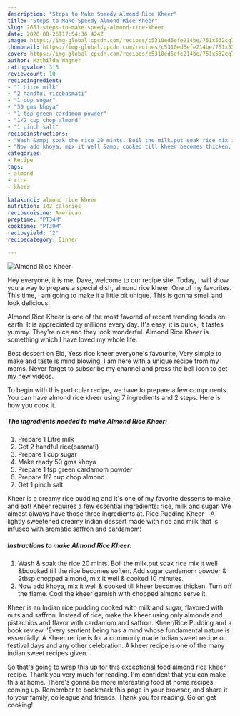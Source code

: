 ```yaml
---
description: "Steps to Make Speedy Almond Rice Kheer"
title: "Steps to Make Speedy Almond Rice Kheer"
slug: 2651-steps-to-make-speedy-almond-rice-kheer
date: 2020-08-26T17:54:36.424Z
image: https://img-global.cpcdn.com/recipes/c5310ed6efe214be/751x532cq70/almond-rice-kheer-recipe-main-photo.jpg
thumbnail: https://img-global.cpcdn.com/recipes/c5310ed6efe214be/751x532cq70/almond-rice-kheer-recipe-main-photo.jpg
cover: https://img-global.cpcdn.com/recipes/c5310ed6efe214be/751x532cq70/almond-rice-kheer-recipe-main-photo.jpg
author: Mathilda Wagner
ratingvalue: 3.5
reviewcount: 10
recipeingredient:
- "1 Litre milk"
- "2 handful ricebasmati"
- "1 cup sugar"
- "50 gms khoya"
- "1 tsp green cardamom powder"
- "1/2 cup chop almond"
- "1 pinch salt"
recipeinstructions:
- "Wash &amp; soak the rice 20 mints. Boil the milk.put soak rice mix it well &amp;bcooked till the rice becomes soften. Add sugar cardamom powder &amp; 2tbsp chopped almond, mix it well &amp; cooked 10 minutes."
- "Now add khoya, mix it well &amp; cooked till kheer becomes thicken. Turn off the flame. Cool the kheer garnish with chopped almond serve it."
categories:
- Recipe
tags:
- almond
- rice
- kheer

katakunci: almond rice kheer 
nutrition: 142 calories
recipecuisine: American
preptime: "PT34M"
cooktime: "PT39M"
recipeyield: "2"
recipecategory: Dinner

---
```



![Almond Rice Kheer](https://img-global.cpcdn.com/recipes/c5310ed6efe214be/751x532cq70/almond-rice-kheer-recipe-main-photo.jpg)

Hey everyone, it is me, Dave, welcome to our recipe site. Today, I will show you a way to prepare a special dish, almond rice kheer. One of my favorites. This time, I am going to make it a little bit unique. This is gonna smell and look delicious.

Almond Rice Kheer is one of the most favored of recent trending foods on earth. It is appreciated by millions every day. It's easy, it is quick, it tastes yummy. They're nice and they look wonderful. Almond Rice Kheer is something which I have loved my whole life.

Best dessert on Eid, Yess rice kheer everyone&#39;s favourite, Very simple to make and taste is mind blowing. I am here with a unique recipe from my moms. Never forget to subscribe my channel and press the bell icon to get my new videos.


To begin with this particular recipe, we have to prepare a few components. You can have almond rice kheer using 7 ingredients and 2 steps. Here is how you cook it.

<!--inarticleads1-->

##### The ingredients needed to make Almond Rice Kheer:

1. Prepare 1 Litre milk
1. Get 2 handful rice(basmati)
1. Prepare 1 cup sugar
1. Make ready 50 gms khoya
1. Prepare 1 tsp green cardamom powder
1. Prepare 1/2 cup chop almond
1. Get 1 pinch salt


Kheer is a creamy rice pudding and it&#39;s one of my favorite desserts to make and eat! Kheer requires a few essential ingredients: rice, milk and sugar. We almost always have those three ingredients at. Rice Pudding Kheer - A lightly sweetened creamy Indian dessert made with rice and milk that is infused with aromatic saffron and cardamom! 

<!--inarticleads2-->

##### Instructions to make Almond Rice Kheer:

1. Wash &amp; soak the rice 20 mints. Boil the milk.put soak rice mix it well &amp;bcooked till the rice becomes soften. Add sugar cardamom powder &amp; 2tbsp chopped almond, mix it well &amp; cooked 10 minutes.
1. Now add khoya, mix it well &amp; cooked till kheer becomes thicken. Turn off the flame. Cool the kheer garnish with chopped almond serve it.


Kheer is an Indian rice pudding cooked with milk and sugar, flavored with nuts and saffron. Instead of rice, make the kheer using only almonds and pistachios and flavor with cardamom and saffron. Kheer/Rice Pudding and a book review. &#39;Every sentient being has a mind whose fundamental nature is essentially. A Kheer recipe is for a commonly made Indian sweet recipe on festival days and any other celebration. A kheer recipe is one of the many indian sweet recipes given. 

So that's going to wrap this up for this exceptional food almond rice kheer recipe. Thank you very much for reading. I'm confident that you can make this at home. There's gonna be more interesting food at home recipes coming up. Remember to bookmark this page in your browser, and share it to your family, colleague and friends. Thank you for reading. Go on get cooking!
